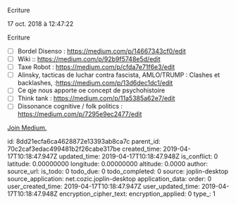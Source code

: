 Ecriture

17 oct. 2018 à 12:47:22

Ecriture

-   ☐ Bordel Disenso : https://medium.com/p/14667343cf0/edit
-   ☐ Wiki :: https://medium.com/p/92b9f5748e5d/edit
-   ☐ Taxe Robot : https://medium.com/p/cfda7e71f6e3/edit
-   ☐ Alinsky, tacticas de luchar contra fascista, AMLO/TRUMP : Clashes
    et backlashes, :https://medium.com/p/13d6dec1dc1/edit
-   ☐ Ce qje nous apporte oe concept de psychohistoire
-   ☐ Think tank : https://medium.com/p/11a5385a62e7/edit
-   ☐ Dissonance cognitive / folk politics :
    https://medium.com/p/7295e9ec2477/edit

[Join Medium.](https://medium.com/m/signin "Join Medium.")


id: 8dd21ecfa6ca4628872e13393ab8ca7c
parent_id: 70c2caf3edac499481b2f26cabe317be
created_time: 2019-04-17T10:18:47.947Z
updated_time: 2019-04-17T10:18:47.948Z
is_conflict: 0
latitude: 0.00000000
longitude: 0.00000000
altitude: 0.0000
author: 
source_url: 
is_todo: 0
todo_due: 0
todo_completed: 0
source: joplin-desktop
source_application: net.cozic.joplin-desktop
application_data: 
order: 0
user_created_time: 2019-04-17T10:18:47.947Z
user_updated_time: 2019-04-17T10:18:47.948Z
encryption_cipher_text: 
encryption_applied: 0
type_: 1